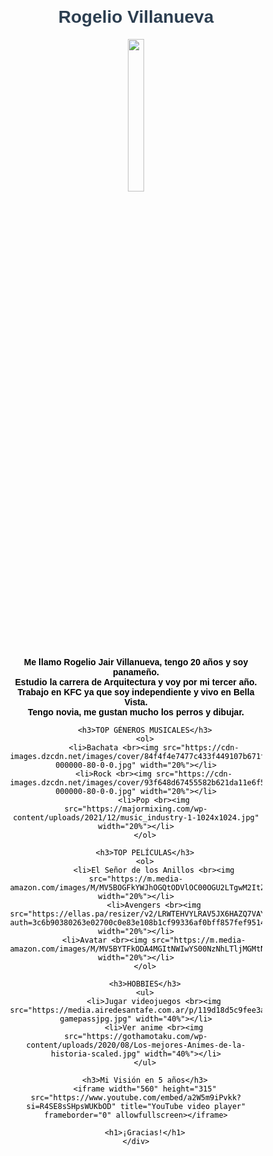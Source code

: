 <!DOCTYPE html>
<html lang="es">
<head>
    <meta charset="UTF-8">
    <meta name="viewport" content="width=device-width, initial-scale=1.0">
    <title>Perfil de Rogelio Villanueva</title>
    <style>
        body {
            background-image: url('https://img.freepik.com/vector-gratis/fondo-textura-acuarela-decorativa-verde-suave_1055-8856.jpg?semt=ais_hybrid');
            background-size: cover;
            background-position: center;
            background-repeat: no-repeat;
            color: black;
            text-align: center;
            font-family: Arial, sans-serif;
        }
        img {
            max-width: 100%;
            height: auto;
            border-radius: 10px;
        }
        .container {
            width: 80%;
            margin: auto;
            padding: 20px;
        }
        h1, h3 {
            color: #2c3e50;
        }
        ol {
            list-style-position: inside;
            padding: 0;
        }
    </style>
</head>
<body>
    <div class="container">
        <h1>Rogelio Villanueva</h1>
        <img src="https://scontent.fpac1-4.fna.fbcdn.net/v/t39.30808-6/469086879_603922635317800_7421828463031309835_n.jpg?_nc_cat=107&ccb=1-7&_nc_sid=127cfc&_nc_eui2=AeGcOUPmlsKBZfgAl95tZ2GY-sYefN2YF3X6xh583ZgXdSOALD5rxREUAeQXk0cv2q7UDZ817SytXtonaLHOndee&_nc_ohc=k0j6HPYrSnoQ7kNvgHr7aq4&_nc_oc=AdhOFIAKxRxKntBQVRs6PKUttjj1K_Tv3wIWyU_rAzlyXeOC9L-qzg1nUwkoExcTbPE&_nc_zt=23&_nc_ht=scontent.fpac1-4.fna&_nc_gid=AqghKz3iCnaVoIixms9eREC&oh=00_AYDvKibP-3NgClGmDfP39fougBeWxhmD3AtK1BzyIK78lQ&oe=67CECA9F" width="25%">
        <p><b>Me llamo Rogelio Jair Villanueva, tengo 20 años y soy panameño.<br> 
            Estudio la carrera de Arquitectura y voy por mi tercer año.<br>
            Trabajo en KFC ya que soy independiente y vivo en Bella Vista.<br>
            Tengo novia, me gustan mucho los perros y dibujar.
        </b></p>

        <h3>TOP GÉNEROS MUSICALES</h3>
        <ol>
            <li>Bachata <br><img src="https://cdn-images.dzcdn.net/images/cover/84f4f4e7477c433f449107b671ffab5f/500x500-000000-80-0-0.jpg" width="20%"></li>
            <li>Rock <br><img src="https://cdn-images.dzcdn.net/images/cover/93f648d67455582b621da11e6f524417/0x1900-000000-80-0-0.jpg" width="20%"></li>
            <li>Pop <br><img src="https://majormixing.com/wp-content/uploads/2021/12/music_industry-1-1024x1024.jpg" width="20%"></li>
        </ol>

        <h3>TOP PELÍCULAS</h3>
        <ol>
            <li>El Señor de los Anillos <br><img src="https://m.media-amazon.com/images/M/MV5BOGFkYWJhOGQtODVlOC00OGU2LTgwM2ItZjI0M2Q3NzU5Nzk2XkEyXkFqcGc@._V1_.jpg" width="20%"></li>
            <li>Avengers <br><img src="https://ellas.pa/resizer/v2/LRWTEHVYLRAV5JX6HAZQ7VAYBE.jpg?auth=3c6b90380263e02700c0e83e108b1cf99336af0bff857fef9514c20964f651cf&width=1200" width="20%"></li>
            <li>Avatar <br><img src="https://m.media-amazon.com/images/M/MV5BYTFkODA4MGItNWIwYS00NzNhLTljMGMtNTFkMTM1OGVhZDI1XkEyXkFqcGc@._V1_FMjpg_UX1000_.jpg" width="20%"></li>
        </ol>

        <h3>HOBBIES</h3>
        <ul>
            <li>Jugar videojuegos <br><img src="https://media.airedesantafe.com.ar/p/119d18d5c9fee3a6add68511e899fae8/adjuntos/268/imagenes/000/937/0000937148/1200x675/smart/xbox-gamepassjpg.jpg" width="40%"></li>
            <li>Ver anime <br><img src="https://gothamotaku.com/wp-content/uploads/2020/08/Los-mejores-Animes-de-la-historia-scaled.jpg" width="40%"></li>
        </ul>

        <h3>Mi Visión en 5 años</h3>
        <iframe width="560" height="315" src="https://www.youtube.com/embed/a2W5m9iPvkk?si=R4SE8sSHpsWUKbOD" title="YouTube video player" frameborder="0" allowfullscreen></iframe>
        
        <h1>¡Gracias!</h1>
    </div>
</body>
</html>
